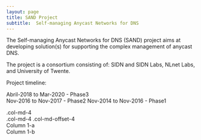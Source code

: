 ```yaml
---
layout: page
title: SAND Project
subtitle:  Self-managing Anycast Networks for DNS
---
```


The Self-managing Anycast Networks for DNS (SAND) project aims at developing solution(s) for supporting the complex management of anycast DNS.

The project is a consortium consisting of: SIDN and SIDN Labs, NLnet Labs, and University of Twente.

Project timeline:

Abril-2018  to Mar-2020 - Phase3  
Nov-2016 to Nov-2017 - Phase2 
Nov-2014 to Nov-2016 - Phase1 


<div class="row">
  <div class="col-md-4">.col-md-4</div>
  <div class="col-md-4 col-md-offset-4">.col-md-4 .col-md-offset-4</div>
</div>

<div class="container-fluid">

  <div class="row">
    <div class="col-xs-4">Column 1-a</div>
    <div class="col-xs-8">Column 1-b</div>
  </div>
</div>


